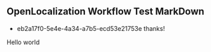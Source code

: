 ## OpenLocalization Workflow Test MarkDown
* eb2a17f0-5e4e-4a34-a7b5-ecd53e21753e 
thanks!

Hello world